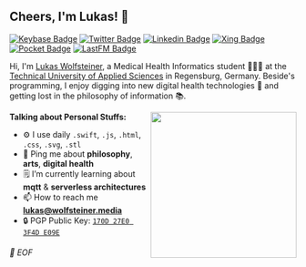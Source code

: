 ## Cheers, I'm Lukas! 👋  

[![Keybase Badge](https://img.shields.io/badge/Keybase-33A0FF?style=flat-square&logo=keybase&logoColor=white&link=https://keybase.io/dotwee/)](https://keybase.io/dotwee/) [![Twitter Badge](https://img.shields.io/badge/Twitter-1da1f2?style=flat-square&logo=Twitter&logoColor=white&link=https://twitter.com/dnkncht/)](https://twitter.com/dnkncht/) [![Linkedin Badge](https://img.shields.io/badge/LinkedIn-2867b2?style=flat-square&logo=Linkedin&logoColor=white&link=https://www.linkedin.com/in/lukas-wolfsteiner/)](https://www.linkedin.com/in/lukas-wolfsteiner/) [![Xing Badge](https://img.shields.io/badge/Xing-006567?style=flat-square&logo=xing&logoColor=white&link=https://www.xing.com/profile/Lukas_Wolfsteiner2/)](https://www.xing.com/profile/Lukas_Wolfsteiner2/) [![Pocket Badge](https://img.shields.io/badge/Pocket-EF3F56?style=flat-square&logo=pocket&logoColor=white&link=https://getpocket.com/@dnkncht/)](https://getpocket.com/@dnkncht/) [![LastFM Badge](https://img.shields.io/badge/Last.fm-D51007?style=flat-square&logo=last.fm&logoColor=white&link=https://last.fm/user/Twnksinr/)](https://last.fm/user/Twnksinr/)  

Hi, I'm [Lukas Wolfsteiner](https://lukas.wolfsteiner.media/), a Medical Health Informatics student 👨🏻‍🎓 at the [Technical University of Applied Sciences](https://www.oth-regensburg.de/) in Regensburg, Germany. Beside's programming, I enjoy digging into new digital health technologies 🧬 and getting lost in the philosophy of information 📚.  

<img align="right" width="256" src="https://i.redd.it/42gyr1spwoq31.jpg" />

**Talking about Personal Stuffs:**

- ⚙️ I use daily `.swift`, `.js`, `.html`, `.css`, `.svg`, `.stl`
- 💬 Ping me about **philosophy**, **arts**, **digital health**
- 🗒 I’m currently learning about **mqtt** & **serverless architectures**
- 📫 How to reach me **lukas@wolfsteiner.media**
- 🔒 PGP Public Key: [`170D 27E0 3F4D E09E`](https://keybase.io/dotwee/pgp_keys.asc)

###### 💾 EOF
